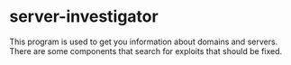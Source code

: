 # server-investigator
This program is used to get you information about domains and servers. There are some components that search for exploits that should be fixed.
